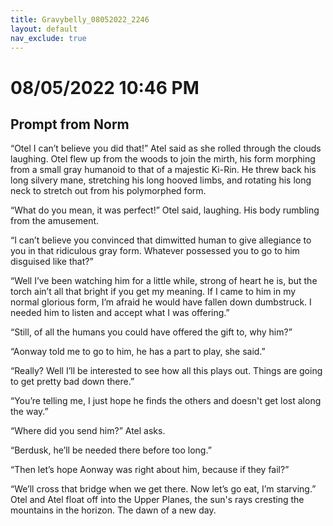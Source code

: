 ```yaml
---
title: Gravybelly_08052022_2246
layout: default
nav_exclude: true
---
```


# 08/05/2022 10:46 PM
## Prompt from Norm

“Otel I can’t believe you did that!” Atel said as she rolled through the clouds laughing.  Otel flew up from the woods to join the mirth, his form morphing from a small gray humanoid to that of a majestic Ki-Rin.  He threw back his long silvery mane, stretching his long hooved limbs, and rotating his long neck to stretch out from his polymorphed form.

“What do you mean, it was perfect!” Otel said, laughing.  His body rumbling from the amusement.

“I can’t believe you convinced that dimwitted human to give allegiance to you in that ridiculous gray form.  Whatever possessed you to go to him disguised like that?”

“Well I’ve been watching him for a little while, strong of heart he is, but the torch ain’t all that bright if you get my meaning.  If I came to him in my normal glorious form, I’m afraid he would have fallen down dumbstruck.  I needed him to listen and accept what I was offering.”

“Still, of all the humans you could have offered the gift to, why him?”

“Aonway told me to go to him, he has a part to play, she said.”

“Really? Well I’ll be interested to see how all this plays out.  Things are going to get pretty bad down there.”

“You’re telling me, I just hope he finds the others and doesn't get lost along the way.”

“Where did you send him?” Atel asks.

“Berdusk, he’ll be needed there before too long.”

“Then let’s hope Aonway was right about him, because if they fail?”

“We’ll cross that bridge when we get there.  Now let’s go eat, I’m starving.”  Otel and Atel float off into the Upper Planes, the sun's rays cresting the mountains in the horizon.  The dawn of a new day.